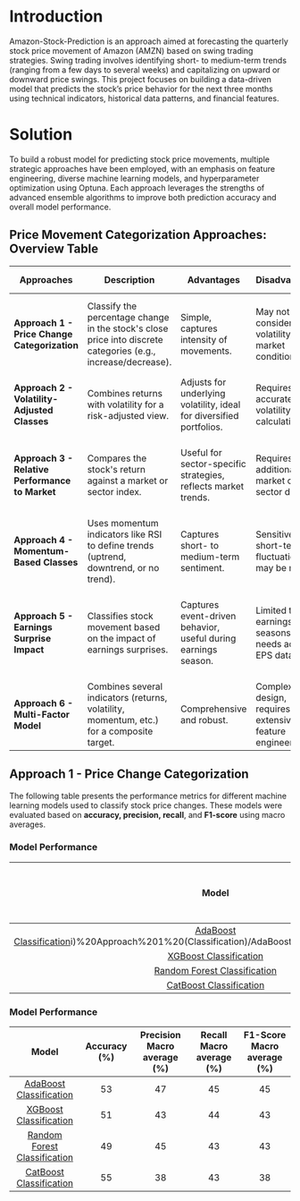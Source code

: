 
# Introduction
Amazon-Stock-Prediction is an approach aimed at forecasting the quarterly stock price movement of Amazon (AMZN) based on swing trading strategies.
Swing trading involves identifying short- to medium-term trends (ranging from a few days to several weeks) and capitalizing on upward or downward price swings. 
This project focuses on building a data-driven model that predicts the stock’s price behavior for the next three months using technical indicators, historical data patterns, and financial features.


# Solution 
To build a robust model for predicting stock price movements, multiple strategic approaches have been employed, with an emphasis on feature engineering, diverse machine learning models, and 
hyperparameter optimization using Optuna. Each approach leverages the strengths of advanced ensemble algorithms to improve both prediction accuracy and overall model performance.

## Price Movement Categorization Approaches: Overview Table

| **Approaches**                         | **Description**                                                                                                 | **Advantages**                                                    | **Disadvantages**                                      | **Example Classes**                                                                 |
|------------------------------------|-----------------------------------------------------------------------------------------------------------------|-------------------------------------------------------------------|-------------------------------------------------------|------------------------------------------------------------------------------------|
| **Approach 1 - Price Change Categorization**    | Classify the percentage change in the stock's close price into discrete categories (e.g., increase/decrease).    | Simple, captures intensity of movements.                         | May not consider volatility or market conditions.     | 0: Large Decrease (< -5%), 1: Small Decrease (0% to -5%), 2: No Change (0% to 2%)  |
| **Approach 2 - Volatility-Adjusted Classes**    | Combines returns with volatility for a risk-adjusted view.                                                       | Adjusts for underlying volatility, ideal for diversified portfolios. | Requires accurate volatility calculation.              | 0: Significant Loss, 1: Loss, 2: Small Gain, 3: Large Gain                          |
| **Approach 3 - Relative Performance to Market** | Compares the stock's return against a market or sector index.                                                    | Useful for sector-specific strategies, reflects market trends.   | Requires additional market or sector data.            | 0: Underperforming (< -5%), 1: Neutral (-5% to 5%), 2: Outperforming (> 5%)         |
| **Approach 4 - Momentum-Based Classes**         | Uses momentum indicators like RSI to define trends (uptrend, downtrend, or no trend).                            | Captures short- to medium-term sentiment.                         | Sensitive to short-term fluctuations, may be noisy.   | 0: Oversold (< 30 RSI), 1: Neutral (30-70 RSI), 2: Overbought (> 70 RSI)            |
| **Approach 5 - Earnings Surprise Impact**       | Classifies stock movement based on the impact of earnings surprises.                                             | Captures event-driven behavior, useful during earnings season.   | Limited to earnings seasons, needs accurate EPS data. | 0: Large Negative Surprise (< -10%), 1: Neutral (-10% to 10%), 2: Positive Surprise (> 10%) |
| **Approach 6 - Multi-Factor Model**             | Combines several indicators (returns, volatility, momentum, etc.) for a composite target.                         | Comprehensive and robust.                                         | Complex to design, requires extensive feature engineering. | 0: Bearish (< -0.5), 1: Neutral (-0.5 to 0.5), 2: Bullish (> 0.5) |


## Approach 1 - Price Change Categorization
The following table presents the performance metrics for different machine learning models used to classify stock price changes. These models were evaluated based on **accuracy, precision, recall**, and **F1-score** using macro averages.

### Model Performance

| Model | Accuracy (%) | Precision Macro average (%) | Recall Macro average (%) | F1-Score Macro average (%) |
|:-----------:|:------------:|:------------:|:-----------:|:-----------:|
| [AdaBoost Classification](https://github.com/leon7731/Amazon-Stock-Prediction/tree/main/2)i)%20Approach%201%20(Classification)/AdaBoost%20(Classification%20AP1)) | 53 | 47 | 45 | 45 |
| [XGBoost Classification]() | 51 | 43 | 44 | 43 | 
| [Random Forest Classification]() | 49 | 45 | 43 | 43 |
| [CatBoost Classification]() | 55 | 38 | 43 | 38 |

### Model Performance
| Model | Accuracy (%) | Precision Macro average (%) | Recall Macro average (%) | F1-Score Macro average (%) |
|:-----------:|:------------:|:------------:|:-----------:|:-----------:|
| [AdaBoost Classification](https://github.com/leon7731/English-Premier-League-Prediction/tree/main/Approach%201/AdaBoost) | 53 | 47 | 45 | 45 |
| [XGBoost Classification](https://github.com/leon7731/English-Premier-League-Prediction/tree/main/Approach%201/XGBoost) | 51 | 43 | 44 | 43 | 
| [Random Forest Classification](https://github.com/leon7731/English-Premier-League-Prediction/tree/main/Approach%201/Random%20Forest) | 49 | 45 | 43 | 43 |
| [CatBoost Classification](https://github.com/leon7731/English-Premier-League-Prediction/tree/main/Approach%201/CatBoost) | 55 | 38 | 43 | 38 |
